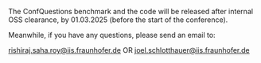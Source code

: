 The ConfQuestions benchmark and the code will be released after 
internal OSS clearance, by 01.03.2025 (before the start of the 
conference).

Meanwhile, if you have any questions, please send an email to:

rishiraj.saha.roy@iis.fraunhofer.de OR
joel.schlotthauer@iis.fraunhofer.de
